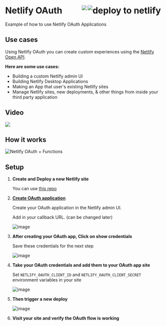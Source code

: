 <h1> Netlify OAuth
<a href="https://app.netlify.com/start/deploy?repository=https://github.com/netlify-labs/oauth-example">
  <img align="right" src="https://camo.githubusercontent.com/be2eb66bb727e25655f1dcff88c2fdca82a77513/68747470733a2f2f7777772e6e65746c6966792e636f6d2f696d672f6465706c6f792f627574746f6e2e737667" class="deploy-button" alt="deploy to netlify">
</a>
<a href='https://app.netlify.com/sites/oauth-example/deploys'><img align="right" src='https://api.netlify.com/api/v1/badges/ff09f383-7ad2-4b9e-a14d-cc4a868f16c4/deploy-status'/></a>
</h1>

Example of how to use Netlify OAuth Applications

## Use cases

Using Netlify OAuth you can create custom experiences using the [Netlify Open API](https://open-api.netlify.com/#/default).

**Here are some use cases:**

- Building a custom Netlify admin UI
- Building Netlify Desktop Applications
- Making an App that user's existing Netlify sites
- Manage Netlify sites, new deployments, & other things from inside your third party application

## Video

<a href="https://www.youtube.com/watch?v=LN8cL2yPR3c"><img src="https://user-images.githubusercontent.com/532272/54240254-c75f9480-44da-11e9-8d76-b79bc7323b59.png" /></a>

## How it works

![Netlify OAuth + Functions](https://user-images.githubusercontent.com/532272/54178445-106c0600-4453-11e9-998f-564a521dfc6b.png)

## Setup

1. **Create and Deploy a new Netlify site**

    You can use [this repo](https://app.netlify.com/start/deploy?repository=https://github.com/netlify-labs/oauth-example)

2. **[Create OAuth application](https://app.netlify.com/account/applications)**

    Create your OAuth application in the Netlify admin UI.

    Add in your callback URL. (can be changed later)

    ![image](https://user-images.githubusercontent.com/532272/53382433-3066da00-3929-11e9-978a-74d802c212db.png)

3. **After creating your OAuth app, Click on show credentials**

    Save these credentials for the next step

    ![image](https://user-images.githubusercontent.com/532272/53382437-3957ab80-3929-11e9-9cbf-b812cd04c2c7.png)

4. **Take your OAuth credentials and add them to your OAuth app site**

    Set `NETLIFY_OAUTH_CLIENT_ID` and `NETLIFY_OAUTH_CLIENT_SECRET` environment variables in your site

    ![image](https://user-images.githubusercontent.com/532272/53382472-53918980-3929-11e9-9d24-598247b5f2c6.png)

5. **Then trigger a new deploy**

    ![image](https://user-images.githubusercontent.com/532272/53382490-6015e200-3929-11e9-9f6b-92be59d78e59.png)


6. **Visit your site and verify the OAuth flow is working**

